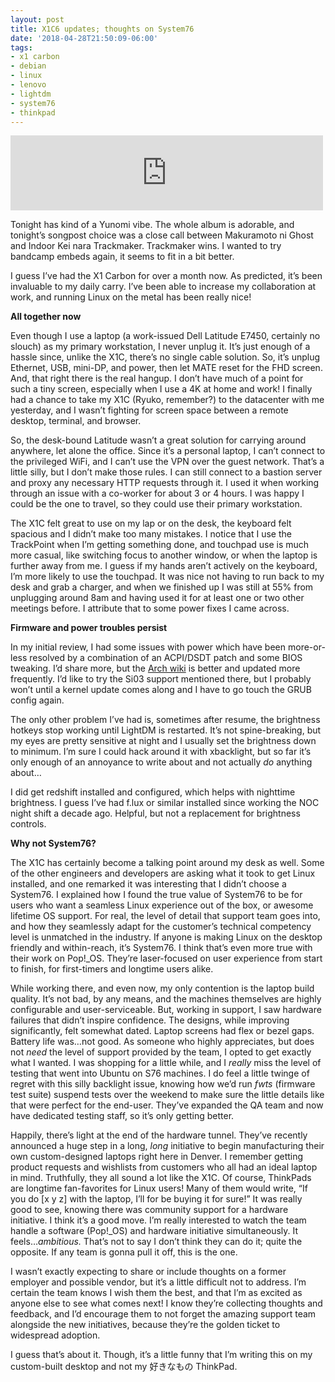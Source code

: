 ```yaml
---
layout: post
title: X1C6 updates; thoughts on System76
date: '2018-04-28T21:50:09-06:00'
tags:
- x1 carbon
- debian
- linux
- lenovo
- lightdm
- system76
- thinkpad
---
```

<iframe style="border: 0; width: 500px; height: 120px;" src="https://bandcamp.com/EmbeddedPlayer/album=37706855/size=large/bgcol=ffffff/linkcol=63b2cc/tracklist=false/artwork=small/track=1727201182/transparent=true/" seamless=""><a href="http://iamyunomi.bandcamp.com/album/--2">ゆのもきゅ by Yunomi &amp; nicamoq</a></iframe>

Tonight has kind of a Yunomi vibe. The whole album is adorable, and tonight’s songpost choice was a close call between Makuramoto ni Ghost and Indoor Kei nara Trackmaker. Trackmaker wins. I wanted to try bandcamp embeds again, it seems to fit in a bit better.

I guess I’ve had the X1 Carbon for over a month now. As predicted, it’s been invaluable to my daily carry. I’ve been able to increase my collaboration at work, and running Linux on the metal has been really nice!

**All together now**

Even though I use a laptop (a work-issued Dell Latitude E7450, certainly no slouch) as my primary workstation, I never unplug it. It’s just enough of a hassle since, unlike the X1C, there’s no single cable solution. So, it’s unplug Ethernet, USB, mini-DP, and power, then let MATE reset for the FHD screen. And, that right there is the real hangup. I don’t have much of a point for such a tiny screen, especially when I use a 4K at home and work! I finally had a chance to take my X1C (Ryuko, remember?) to the datacenter with me yesterday, and I wasn’t fighting for screen space between a remote desktop, terminal, and browser.

So, the desk-bound Latitude wasn’t a great solution for carrying around anywhere, let alone the office. Since it’s a personal laptop, I can’t connect to the privileged WiFi, and I can’t use the VPN over the guest network. That’s a little silly, but I don’t make those rules. I can still connect to a bastion server and proxy any necessary HTTP requests through it. I used it when working through an issue with a co-worker for about 3 or 4 hours. I was happy I could be the one to travel, so they could use their primary workstation.

The X1C felt great to use on my lap or on the desk, the keyboard felt spacious and I didn’t make too many mistakes. I notice that I use the TrackPoint when I’m getting something done, and touchpad use is much more casual, like switching focus to another window, or when the laptop is further away from me. I guess if my hands aren’t actively on the keyboard, I’m more likely to use the touchpad. It was nice not having to run back to my desk and grab a charger, and when we finished up I was still at 55% from unplugging around 8am and having used it for at least one or two other meetings before. I attribute that to some power fixes I came across.

**Firmware and power troubles persist**

In my initial review, I had some issues with power which have been more-or-less resolved by a combination of an ACPI/DSDT patch and some BIOS tweaking. I’d share more, but the [Arch wiki](https://wiki.archlinux.org/index.php/Lenovo_ThinkPad_X1_Carbon_(Gen_6)) is better and updated more frequently. I’d like to try the Si03 support mentioned there, but I probably won’t until a kernel update comes along and I have to go touch the GRUB config again.

The only other problem I’ve had is, sometimes after resume, the brightness hotkeys stop working until LightDM is restarted. It’s not spine-breaking, but my eyes are pretty sensitive at night and I usually set the brightness down to minimum. I’m sure I could hack around it with xbacklight, but so far it’s only enough of an annoyance to write about and not actually _do_&nbsp;anything about…

I did get redshift installed and configured, which helps with nighttime brightness. I guess I’ve had f.lux or similar installed since working the NOC night shift a decade ago. Helpful, but not a replacement for brightness controls.

**Why not System76?**

The X1C has certainly become a talking point around my desk as well. Some of the other engineers and developers are asking what it took to get Linux installed, and one remarked it was interesting that I didn’t choose a System76. I explained how I found the true value of System76 to be for users who want a seamless Linux experience out of the box, or awesome lifetime OS support. For real, the level of detail that support team goes into, and how they seamlessly adapt for the customer’s technical competency level is unmatched in the industry. If anyone is making Linux on the desktop friendly and within-reach, it’s System76. I think that’s even more true with their work on Pop!\_OS. They’re laser-focused on user experience from start to finish, for first-timers and longtime users alike.

While working there, and even now, my only contention is the laptop build quality. It’s not bad, by any means, and the machines themselves are highly configurable and user-serviceable. But, working in support, I saw hardware failures that didn’t inspire confidence. The designs, while improving significantly, felt somewhat dated. Laptop screens had flex or bezel gaps. Battery life was…not good. As someone who highly appreciates, but does not _need_ the level of support provided by the team, I opted to get exactly what I wanted. I was shopping for a little while, and I _really_&nbsp;miss the level of testing that went into Ubuntu on S76 machines. I do feel a little twinge of regret with this silly backlight issue, knowing how we’d run _fwts_&nbsp;(firmware test suite) suspend tests over the weekend to make sure the little details like that were perfect for the end-user. They’ve expanded the QA team and now have dedicated testing staff, so it’s only getting better.

Happily, there’s light at the end of the hardware tunnel. They’ve recently announced a huge step in a long, _long_ initiative to begin manufacturing their own custom-designed laptops right here in Denver. I remember getting product requests and wishlists from customers who all had an ideal laptop in mind. Truthfully, they all sound a lot like the X1C. Of course, ThinkPads are longtime fan-favorites for Linux users! Many of them would write,&nbsp;“If you do [x y z] with the laptop, I’ll for be buying it for sure!” It was really good to see, knowing there was community support for a hardware initiative. I think it’s a good move. I’m really interested to watch the team handle a software (Pop!\_OS) and hardware initiative simultaneously. It feels…_ambitious._ That’s not to say I don’t think they can do it; quite the opposite. If any team is gonna pull it off, this is the one.

I wasn’t exactly expecting to share or include thoughts on a former employer and possible vendor, but it’s a little difficult not to address. I’m certain the team knows I wish them the best, and that I’m as excited as anyone else to see what comes next! I know they’re collecting thoughts and feedback, and I’d encourage them to not forget the amazing support team alongside the new initiatives, because they’re the golden ticket to widespread adoption.

I guess that’s about it. Though, it’s a little funny that I’m writing this on my custom-built desktop and not my&nbsp;好きなもの ThinkPad.

